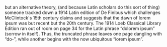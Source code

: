 but an alternative theory, (and because Latin scholars do this 
sort of thing) someone tracked down a 1914 Latin edition of 
De Finibus which challenges McClintock's 15th century claims 
and suggests that the dawn of lorem ipsum was but recent but the 
20th century. The 1914 Loeb Classical Library Edition ran out
 of room on page 34 for the Latin phrase “dolorem ipsum” (sorrow
 in itself). Thus, the truncated phrase leaves one page dangling 
 with “do-”, while another begins with the now ubiquitous “lorem ipsum”.